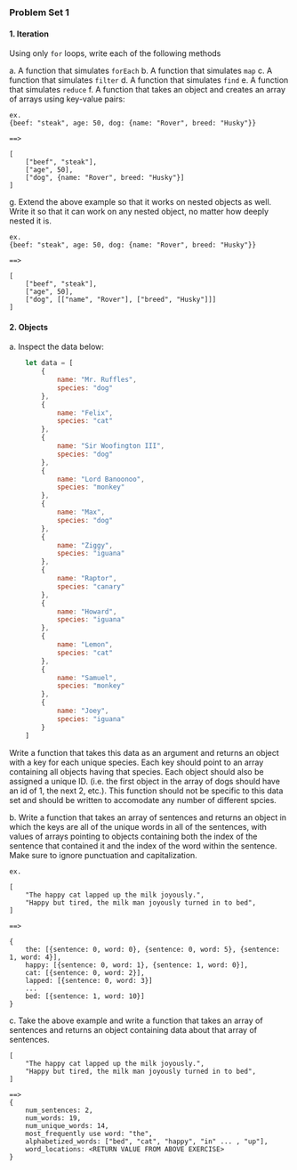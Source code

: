 ### Problem Set 1

#### 1. Iteration

Using only `for` loops, write each of the following methods

a. A function that simulates `forEach`
b. A function that simulates `map`
c. A function that simulates `filter`
d. A function that simulates `find`
e. A function that simulates `reduce`
f. A function that takes an object and creates an array of arrays using key-value pairs:

```
ex. 
{beef: "steak", age: 50, dog: {name: "Rover", breed: "Husky"}}

==>

[
	["beef", "steak"],
	["age", 50],
	["dog", {name: "Rover", breed: "Husky"}]
]
```

g. Extend the above example so that it works on nested objects as well. Write it so that it can work on any nested object, no matter how deeply nested it is.

```
ex. 
{beef: "steak", age: 50, dog: {name: "Rover", breed: "Husky"}}

==>

[
	["beef", "steak"],
	["age", 50],
	["dog", [["name", "Rover"], ["breed", "Husky"]]]
]
```



#### 2. Objects

a. Inspect the data below: 

```js
	let data = [
		{
			name: "Mr. Ruffles",
			species: "dog"
		},
		{
			name: "Felix",
			species: "cat"
		},
		{ 
			name: "Sir Woofington III",
			species: "dog"
		},
		{
			name: "Lord Banoonoo",
			species: "monkey"
		},
		{
			name: "Max",
			species: "dog"
		},
		{
			name: "Ziggy",
			species: "iguana"
		},
		{
			name: "Raptor",
			species: "canary"
		},
		{
			name: "Howard",
			species: "iguana"
		},
		{
			name: "Lemon",
			species: "cat"
		},
		{
			name: "Samuel",
			species: "monkey"
		},
		{
			name: "Joey",
			species: "iguana"
		}
	]
```

Write a function that takes this data as an argument and returns an object with a key for each unique species. Each key should point to an array containing all objects having that species. Each object should also be assigned a unique ID. (i.e. the first object in the array of dogs should have an id of 1, the next 2, etc.). This function should not be specific to this data set and should be written to accomodate any number of different spcies.

b. Write a function that takes an array of sentences and returns an object in which the keys are all of the unique words in all of the sentences, with values of arrays pointing to objects containing both the index of the sentence that contained it and the index of the word within the sentence. Make sure to ignore punctuation and capitalization.

```
ex.

[
	"The happy cat lapped up the milk joyously.",
	"Happy but tired, the milk man joyously turned in to bed",
]

==> 

{
	the: [{sentence: 0, word: 0}, {sentence: 0, word: 5}, {sentence: 1, word: 4}],
	happy: [{sentence: 0, word: 1}, {sentence: 1, word: 0}],
	cat: [{sentence: 0, word: 2}],
	lapped: [{sentence: 0, word: 3}]
	...
	bed: [{sentence: 1, word: 10}]
}
```

c. Take the above example and write a function that takes an array of sentences and returns an object containing data about that array of sentences.

```
[
	"The happy cat lapped up the milk joyously.",
	"Happy but tired, the milk man joyously turned in to bed",
]

==> 
{
	num_sentences: 2,
	num_words: 19,
	num_unique_words: 14,
	most_frequently use word: "the",
	alphabetized_words: ["bed", "cat", "happy", "in" ... , "up"],
	word_locations: <RETURN VALUE FROM ABOVE EXERCISE>
}
```
